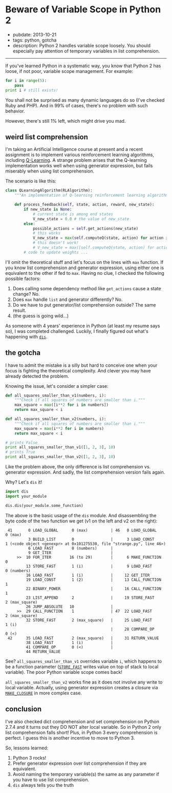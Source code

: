 # Beware of Variable Scope in Python 2

- pubdate: 2013-10-21
- tags: python, gotcha
- description: Python 2 handles variable scope loosely. You should especially pay attention of temporary variables in list comprehension.

---

If you've learned Python in a systematic way, you know that Python 2 has loose, if not poor, variable scope management. For example:

```python
for i in range(5):
    pass
print i # still exists!
```

You shall not be surprised as many dynamic languages do so (I've checked Ruby and PHP). And in 99% of cases, there's no problem with such behavior.

However, there's still 1% left, which might drive you mad.

## weird list comprehension

I'm taking an Artificial Intelligence course at present and a recent assignment is to implement various reinforcement learning algorithms, including [Q-Learning](http://en.wikipedia.org/wiki/Q_learning). A strange problem arises that the Q-learning implementation works well when using generator expression, but fails miserably when using list comprehension.

The scenario is like this:

```python
class QLearningAlgorithm(RLAlgorithm):
    """An implementation of Q-learning reinforcement learning algorithm."""

    def process_feedback(self, state, action, reward, new_state):
        if new_state is None:
            # current state is among end states
            V_new_state = 0.0 # the value of new_state
        else:
            possible_actions = self.get_actions(new_state)
            # this works
            V_new_state = max(self.computeQ(state, action) for action in possible_actions)
            # this doesn't work!
            # V_new_state = max([self.computeQ(state, action) for action in possible_actions])
        # code to update weights ...
```

I'll omit the theoretical stuff and let's focus on the lines with `max` function. If you know list comprehension and generator expression, using either one is equivalent to the other if fed to `max`. Having no clue, I checked the following possible factors:

1. Does calling some dependency method like `get_actions` cause a state change? No.
2. Does `max` handle `list` and generator differently? No.
3. Do we have to put generator/list comprehension outside? The same result. 
4. (the guess is going wild…)

As someone with 4 years' experience in Python (at least my resume says so), I was completed challenged. Luckily, I finally figured out what's happening with [`dis`](http://docs.python.org/2/library/dis.html).

## the gotcha

I have to admit the mistake is a silly but hard to conceive one when your focus is fighting the theoretical complexity. And clever you may have already detected the problem.

Knowing the issue, let's consider a simpler case:

```python
def all_squares_smaller_than_v1(numbers, i):
    """Check if all squares of numbers are smaller than i."""
    max_square = max([i**2 for i in numbers])
    return max_square < i

def all_squares_smaller_than_v2(numbers, i):
    """Check if all squares of numbers are smaller than i."""
    max_square = max(i**2 for i in numbers)
    return max_square < i

# prints False
print all_squares_smaller_than_v1([1, 2, 3], 10)
# prints True
print all_squares_smaller_than_v2([1, 2, 3], 10)
```

Like the problem above, the only difference is list comprehension vs. generator expression. And sadly, the list comprehension version fails again.

Why? Let's `dis` it!

```python
import dis
import your_module

dis.dis(your_module.some_function)
```

The above is the basic usage of the `dis` module. And disassembling the byte code of the two function we get (v1 on the left and v2 on the right):

```
 41       0 LOAD_GLOBAL      0 (max)          | 46   0 LOAD_GLOBAL      0 (max)
          3 BUILD_LIST       0                |      3 LOAD_CONST       1 (<code object <genexpr> at 0x101275530, file "strange.py", line 46>)
          6 LOAD_FAST        0 (numbers)      |   
          9 GET_ITER                          |   
     >>  10 FOR_ITER        16 (to 29)        |      6 MAKE_FUNCTION    0   
         13 STORE_FAST       1 (i)            |      9 LOAD_FAST        0 (numbers)
         16 LOAD_FAST        1 (i)            |     12 GET_ITER
         19 LOAD_CONST       1 (2)            |     13 CALL_FUNCTION    1   
         22 BINARY_POWER                      |     16 CALL_FUNCTION    1   
         23 LIST_APPEND      2                |     19 STORE_FAST       2 (max_square)
         26 JUMP_ABSOLUTE   10                |    
     >>  29 CALL_FUNCTION    1                | 47  22 LOAD_FAST        2 (max_square)
         32 STORE_FAST       2 (max_square)   |     25 LOAD_FAST        1 (i) 
                                              |     28 COMPARE_OP       0 (<) 
 42      35 LOAD_FAST        2 (max_square)   |     31 RETURN_VALUE
         38 LOAD_FAST        1 (i)            |    
         41 COMPARE_OP       0 (<)            |    
         44 RETURN_VALUE
```

See? `all_squares_smaller_than_v1` overrides variable `i`, which happens to be a function parameter ([`STORE_FAST`](http://docs.python.org/2/library/dis.html#opcode-STORE_FAST) writes value on top of stack to local variable). The poor Python variable scope comes back!

`all_squares_smaller_than_v2` works fine as it does not involve any write to local variable. Actually, using generator expression creates a closure via [`MAKE_CLOSURE`](http://docs.python.org/2/library/dis.html#opcode-MAKE_CLOSURE) in more complex case.

## conclusion

I've also checked dict comprehension and set comprehension on Python 2.7.4 and it turns out they DO NOT alter local variable. So in Python 2 only list comprehension falls short! Plus, in Python 3 every comprehension is perfect. I guess this is another incentive to move to Python 3.

So, lessons learned:

1. Python 3 rocks!
2. Prefer generator expression over list comprehension if they are equivalent.
3. Avoid naming the temporary variable(s) the same as any parameter if you have to use list comprehension.
4. `dis` always tells you the truth